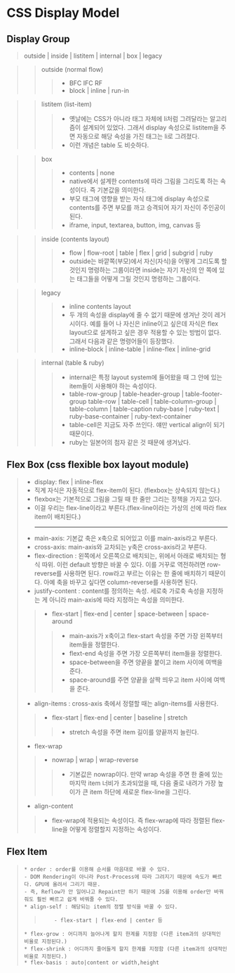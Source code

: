 CSS Display Model
=================

   Display Group 
   -------------

   > outside | inside | listitem | internal | box | legacy

   >> outside (normal flow)
   >>> *    BFC IFC RF
   >>> *    block | inline | run-in

   >> listitem (list-item)
   >>>   * 옛날에는 CSS가 아니라 태그 자체에 li처럼 그려달라는 알고리즘이 설계되어 있었다. 
   >>>     그래서 display 속성으로 listitem을 주면 자동으로 해당 속성을 가진 태그는 li로 그려졌다.
   >>>   * 이런 개념은 table 도 비슷하다. 

   >> box
   >>>    * contents | none
   >>>    * native에서 설계한 contents에 따라 그림을 그리도록 하는 속성이다. 즉 기본값을 의미한다.
   >>>    * 부모 태그에 영향을 받는 자식 태그에 display 속성으로 contents를 주면 부모를 까고 승격되어 자기 자신이 주인공이 된다.
   >>>    * iframe, input, textarea, button, img, canvas 등

   >> inside (contents layout)
   >>>    * flow | flow-root | table | flex | grid | subgrid | ruby
   >>>    * outside는 바깥쪽(부모)에서 자신(자식)을 어떻게 그리도록 할 것인지 명령하는 그룹이라면
   >>>      inside는 자기 자신의 안 쪽에 있는 태그들을 어떻게 그릴 것인지 명령하는 그룹이다.

   >> legacy
   >>>    * inline contents layout
   >>>    * 두 개의 속성을 display에 줄 수 없기 때문에 생겨난 것이 레거시이다.
   >>>      예를 들어 나 자신은 inline이고 싶은데 자식은 flex layout으로 설계하고 싶은 경우 적용할 수 있는 방법이 없다. 
   >>>      그래서 다음과 같은 명령어들이 등장했다.
   >>>    * inline-block | inline-table | inline-flex | inline-grid

   >> internal (table & ruby)
   >>>    * internal은 특정 layout system에 들어왔을 때 그 안에 있는 item들이 사용해야 하는 속성이다.
   >>>    * table-row-group | table-header-group | table-footer-group 
   >>>      table-row | table-cell | table-column-group | table-column | table-caption 
   >>>      ruby-base | ruby-text | ruby-base-container | ruby-text-container 
   >>>    * table-cell은 지금도 자주 쓰인다. 얘만 vertical align이 되기 때문이다.
   >>>    * ruby는 일본어의 첨자 같은 것 때문에 생겨났다.


   Flex Box (css flexible box layout module)
   -----------------------------------------
   > * display: flex | inline-flex
   > * 직계 자식은 자동적으로 flex-item이 된다. (flexbox는 상속되지 않는다.)
   > * flexbox는 기본적으로 그림을 그릴 때 한 줄만 그리는 정책을 가지고 있다.
   > * 이걸 우리는 flex-line이라고 부른다.(flex-line이라는 가상의 선에 따라 flex item이 배치된다.) <hr/>
   > * main-axis: 기본값 축은 x축으로 되어있고 이를 main-axis라고 부른다. 
   > * cross-axis: main-axis와 교차되는 y축은 cross-axis라고 부른다. 
   > * flex-direction : 왼쪽에서 오른쪽으로 배치되는, 위에서 아래로 배치되는 형식 따위. 이런 default 방향은 바꿀 수 있다. 
   >   이를 거꾸로 역전하려면 row-reverse를 사용하면 된다. row라고 부르는 이유는 한 줄에 배치하기 때문이다. 
   >   아예 축을 바꾸고 싶다면 column-reverse를 사용하면 된다.
   > * justify-content : content를 정의하는 속성. 세로축 가로축 속성을 지정하는 게 아니라 main-axis에 따라 지정하는 속성을 의미한다.
   >> + flex-start | flex-end | center | space-between | space-around
   >>> - main-axis가 x축이고 flex-start 속성을 주면 가장 왼쪽부터 item들을 정렬한다. 
   >>> - flext-end 속성을 주면 가장 오른쪽부터 item들을 정렬한다.
   >>> - space-between을 주면 양끝을 붙이고 item 사이에 여백을 준다.
   >>> - space-around를 주면 양끝을 살짝 띄우고 item 사이에 여백을 준다.
   > * align-items : cross-axis 축에서 정렬할 때는 align-items를 사용한다. 
   >> + flex-start | flex-end | center | baseline | stretch
   >>> - stretch 속성을 주면 item 길이를 양끝까지 늘린다.
   > * flex-wrap
   >> + nowrap | wrap | wrap-reverse
   >>> - 기본값은 nowrap이다. 만약 wrap 속성을 주면 한 줄에 있는 마지막 item 너비가 초과되었을 때, 
   >>>              다음 줄로 내려가 가장 높이가 큰 item 하단에 새로운 flex-line을 그린다.
   > * align-content
   >> + flex-wrap에 적용되는 속성이다. 즉 flex-wrap에 따라 정렬된 flex-line을 어떻게 정렬할지 지정하는 속성이다.

   Flex Item
   ----------
   >     * order : order를 이용해 순서를 마음대로 바꿀 수 있다. 
   >     - DOM Rendering이 아니라 Post-Process에 따라 그려지기 때문에 속도가 빠르다. GPU에 올려서 그리기 때문.
   >     - 즉, Reflow가 안 일어나고 Repaint만 하기 때문에 JS를 이용해 order만 바꿔줘도 훨씬 빠르고 쉽게 바꿔줄 수 있다.
   >     * align-self : 해당되는 item의 정렬 방식을 바꿀 수 있다.
   >>         - flex-start | flex-end | center 등
   >     * flex-grow : 어디까지 늘어나게 할지 한계를 지정함 (다른 item과의 상대적인 비율로 지정된다.)
   >     * flex-shrink : 어디까지 줄어들게 할지 한계를 지정함 (다른 item과의 상대적인 비율로 지정된다.)
   >     * flex-basis : auto|content or width,height
